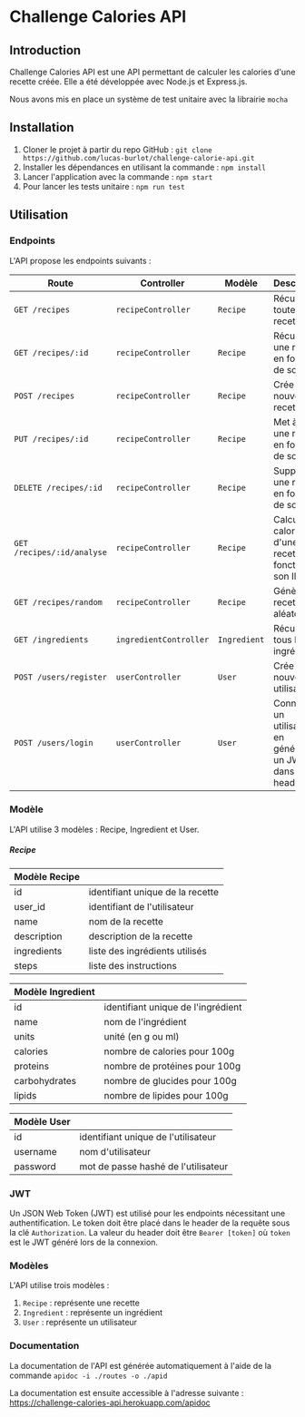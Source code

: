 # Challenge Calories API

## Introduction

Challenge Calories API est une API permettant de calculer les calories d'une recette créée. Elle a été développée avec Node.js et Express.js.

Nous avons mis en place un système de test unitaire avec la librairie `mocha`

## Installation

1. Cloner le projet à partir du repo GitHub : `git clone https://github.com/lucas-burlot/challenge-calorie-api.git`
2. Installer les dépendances en utilisant la commande : `npm install`
3. Lancer l'application avec la commande : `npm start`
4. Pour lancer les tests unitaire : `npm run test`

## Utilisation

### Endpoints

L'API propose les endpoints suivants :

| Route                    | Controller           | Modèle       | Description                                                  |
|--------------------------|----------------------|--------------|--------------------------------------------------------------|
| `GET /recipes`            | `recipeController`   | `Recipe`     | Récupère toutes les recettes                                  |
| `GET /recipes/:id`        | `recipeController`   | `Recipe`     | Récupère une recette en fonction de son ID                    |
| `POST /recipes`           | `recipeController`   | `Recipe`     | Crée une nouvelle recette                                     |
| `PUT /recipes/:id`        | `recipeController`   | `Recipe`     | Met à jour une recette en fonction de son ID                   |
| `DELETE /recipes/:id`     | `recipeController`   | `Recipe`     | Supprime une recette en fonction de son ID                     |
| `GET /recipes/:id/analyse`| `recipeController`   | `Recipe`     | Calcule les calories d'une recette en fonction de son ID      |
| `GET /recipes/random`| `recipeController`   | `Recipe`     | Génère une recette aléatoire      |
| `GET /ingredients`        | `ingredientController`| `Ingredient`| Récupère tous les ingrédients                                 |                |
| `POST /users/register`    | `userController`     | `User`       | Crée un nouvel utilisateur                                    |
| `POST /users/login`       | `userController`     | `User`       | Connecte un utilisateur en générant un JWT dans le header     |

### Modèle
L'API utilise 3 modèles : Recipe, Ingredient et User.

##### Recipe

| Modèle Recipe |                                  |
|---------------|----------------------------------|
| id            | identifiant unique de la recette |
| user_id       | identifiant de l'utilisateur     |
| name          | nom de la recette                 |
| description   | description de la recette         |
| ingredients   | liste des ingrédients utilisés    |
| steps  | liste des instructions            |

| Modèle Ingredient |                                    |
|-------------------|------------------------------------|
| id                | identifiant unique de l'ingrédient |
| name              | nom de l'ingrédient                |
| units             | unité (en g ou ml)                 |
| calories          | nombre de calories pour 100g       |
| proteins          | nombre de protéines pour 100g      |
| carbohydrates     | nombre de glucides pour 100g       |
| lipids            | nombre de lipides pour 100g        |

| Modèle User |                            |
|-------------|----------------------------|
| id          | identifiant unique de l'utilisateur |
| username    | nom d'utilisateur                 |
| password    | mot de passe hashé de l'utilisateur |


### JWT

Un JSON Web Token (JWT) est utilisé pour les endpoints nécessitant une authentification. Le token doit être placé dans le header de la requête sous la clé `Authorization`. La valeur du header doit être `Bearer [token]` où `token` est le JWT généré lors de la connexion.

### Modèles

L'API utilise trois modèles :

1. `Recipe` : représente une recette
2. `Ingredient` : représente un ingrédient
3. `User` : représente un utilisateur

### Documentation

La documentation de l'API est générée automatiquement à l'aide de la commande `apidoc -i ./routes -o ./apid`

La documentation est ensuite accessible à l'adresse suivante : https://challenge-calories-api.herokuapp.com/apidoc

